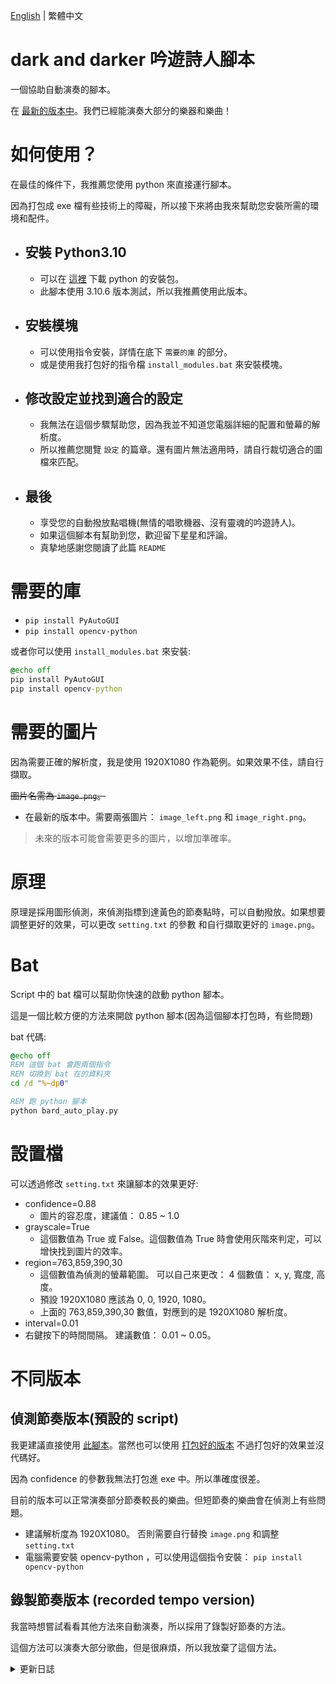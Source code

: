 [English](README.md) | 繁體中文
# dark and darker 吟遊詩人腳本
一個協助自動演奏的腳本。

在 [最新的版本中](https://github.com/JingShing-Python/dark_and_darker_bard/releases/tag/ver1.4)。我們已經能演奏大部分的樂器和樂曲！

# 如何使用？
在最佳的條件下，我推薦您使用 python 來直接運行腳本。

因為打包成 exe 檔有些技術上的障礙，所以接下來將由我來幫助您安裝所需的環境和配件。
* ## 安裝 Python3.10
  * 可以在 [這裡](https://www.python.org/downloads/release/python-3106/) 下載 python 的安裝包。
  * 此腳本使用 3.10.6 版本測試，所以我推薦使用此版本。
* ## 安裝模塊
  * 可以使用指令安裝，詳情在底下 ```需要的庫``` 的部分。
  * 或是使用我打包好的指令檔 ```install_modules.bat``` 來安裝模塊。
* ## 修改設定並找到適合的設定
  * 我無法在這個步驟幫助您，因為我並不知道您電腦詳細的配置和螢幕的解析度。
  * 所以推薦您閱覽 ```設定``` 的篇章。還有圖片無法適用時，請自行裁切適合的圖檔來匹配。
* ## 最後
  * 享受您的自動撥放點唱機(無情的唱歌機器、沒有靈魂的吟遊詩人)。
  * 如果這個腳本有幫助到您，歡迎留下星星和評論。
  * 真摯地感謝您閱讀了此篇 ```README```

# 需要的庫
* ```pip install PyAutoGUI```
* ```pip install opencv-python```

或者你可以使用 ```install_modules.bat``` 來安裝:
```bat
@echo off
pip install PyAutoGUI
pip install opencv-python
```

# 需要的圖片
因為需要正確的解析度，我是使用 1920X1080 作為範例。如果效果不佳，請自行擷取。

~~圖片名需為 ```image.png```。~~
* 在最新的版本中。需要兩張圖片： ```image_left.png``` 和 ```image_right.png```。
> 未來的版本可能會需要更多的圖片，以增加準確率。

# 原理
原理是採用圖形偵測，來偵測指標到達黃色的節奏點時，可以自動撥放。如果想要調整更好的效果，可以更改 ```setting.txt``` 的參數 和自行擷取更好的 ```image.png```。

# Bat
Script 中的 bat 檔可以幫助你快速的啟動 python 腳本。

這是一個比較方便的方法來開啟 python 腳本(因為這個腳本打包時，有些問題)

bat 代碼:
```bat
@echo off
REM 這個 bat 會跑兩個指令
REM 切換到 bat 在的資料夾
cd /d "%~dp0"

REM 跑 python 腳本
python bard_auto_play.py
```

# 設置檔
可以透過修改 ```setting.txt``` 來讓腳本的效果更好:
* confidence=0.88
  * 圖片的容忍度，建議值： 0.85 ~ 1.0
* grayscale=True
  * 這個數值為 True 或 False。這個數值為 True 時會使用灰階來判定，可以增快找到圖片的效率。
* region=763,859,390,30
  * 這個數值為偵測的螢幕範圍。 可以自己來更改： 4 個數值： x, y, 寬度, 高度。
  * 預設 1920X1080 應該為 0, 0, 1920, 1080。
  * 上面的 763,859,390,30 數值，對應到的是 1920X1080 解析度。
* interval=0.01
 * 右鍵按下的時間間隔。 建議數值： 0.01 ~ 0.05。

# 不同版本
## 偵測節奏版本(預設的 script)
我更建議直接使用 [此腳本](script/auto_play_bard.py)。當然也可以使用 [打包好的版本](https://github.com/JingShing-Python/dark_and_darker_bard/releases) 不過打包好的效果並沒代碼好。

因為 confidence 的參數我無法打包進 exe 中。所以準確度很差。

目前的版本可以正常演奏部分節奏較長的樂曲。但短節奏的樂曲會在偵測上有些問題。

* 建議解析度為 1920X1080。 否則需要自行替換 ```image.png``` 和調整 ```setting.txt```
* 電腦需要安裝 opencv-python ，可以使用這個指令安裝： ```pip install opencv-python```
## 錄製節奏版本 (recorded tempo version)
我當時想嘗試看看其他方法來自動演奏，所以採用了錄製好節奏的方法。

這個方法可以演奏大部分歌曲，但是很麻煩，所以我放棄了這個方法。

<details>
<summary>更新日誌</summary>

## 版本 1.0
* 發布首個版本
  * 仍然很糟。
  * 這只是一堆無用的代碼。
  * 開始懷疑圖像檢測。
## 版本 1.1
* 放棄使用圖像檢測，開始使用錄製腳本。
  * 跑的很糟。
  * 錄製所有歌曲並不容易。
## 版本 1.2
* 發現我們可以給圖像檢測一些信心(confidece，容錯率)。
  * 耶！信心(confidence)讓圖像檢測有用了。
  * 這使我充滿了我的決心。
  * 不，信心(confidence)搞爛了打包版本，無法嵌入 opencv 到 exe 檔。
  * 對不起。我們需要直接用 python 跑腳本。
## 版本 1.3
* 我發現我們不能僅使用 `click()` 函數來模擬右鍵單擊。
  * 編寫新的 點擊(click) 函數。它有效了！
  * 所以在這個版本中，我們終於可以運行了。
  * 我在腳本中添加了一些設置：信心(confidence)、灰度、間隔和區域。
## 版本 1.4
* 實際上腳本有效。但它不太有效？所以我花了一些時間最佳化腳本。
  * 縮小檢測區域以提高速度。
  * 我調整了一些 信心(confidence) 數值，讓腳本不要太自信，也不要太小心。
  * 我考慮使用灰度。可以更快地檢測。
  * 我調整了右鍵單擊之間的間隔時間，以避免雙擊。
  * 我製作了兩個 bat 檔，以幫助您更輕鬆地安裝模塊和運行 Python。
## 版本 1.5
* 感到沮喪。有時腳本運行不穩定。所以我開始採用更多圖像來檢測。
  * 在我的情況下，在早期版本中，我只檢測了指針的一側。所以很容易錯過節奏。
  * 添加了兩側的檢測。更加準確。
  * 比之前效果好。
  * 未來版本中，將採用更多圖像，讓精準度提高。
</details>
